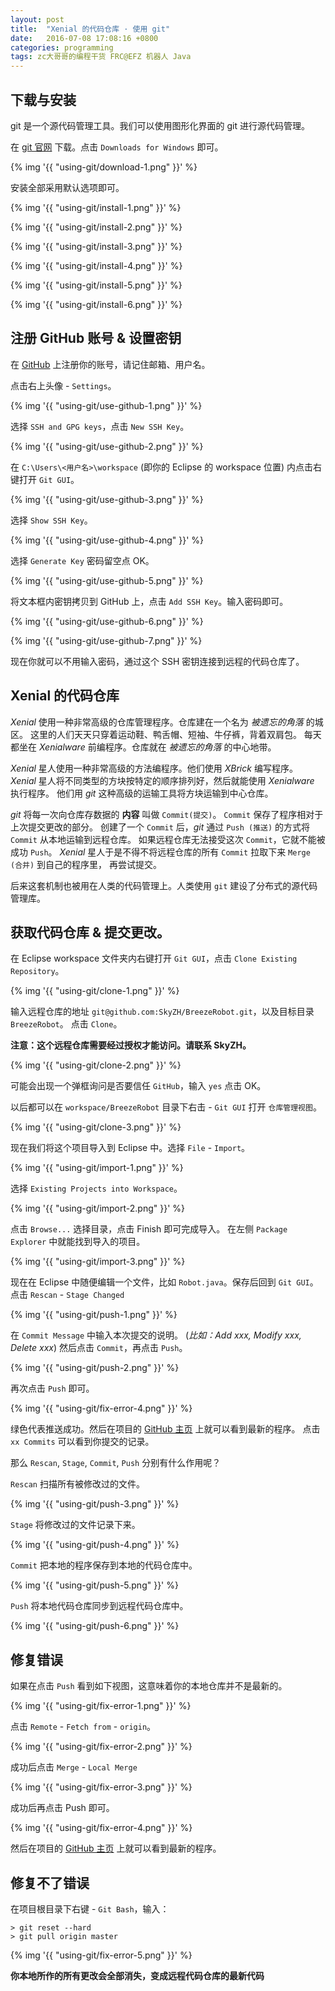 ```yaml
---
layout: post
title:  "Xenial 的代码仓库 · 使用 git"
date:   2016-07-08 17:08:16 +0800
categories: programming
tags: zc大哥哥的编程干货 FRC@EFZ 机器人 Java
---
```


## 下载与安装

git 是一个源代码管理工具。我们可以使用图形化界面的 git 进行源代码管理。

在 [git 官网](https://git-scm.com/) 下载。点击 `Downloads for Windows` 即可。

{% img '{{ "using-git/download-1.png" }}' %}

安装全部采用默认选项即可。

{% img '{{ "using-git/install-1.png" }}' %}

{% img '{{ "using-git/install-2.png" }}' %}

{% img '{{ "using-git/install-3.png" }}' %}

{% img '{{ "using-git/install-4.png" }}' %}

{% img '{{ "using-git/install-5.png" }}' %}

{% img '{{ "using-git/install-6.png" }}' %}

## 注册 GitHub 账号 & 设置密钥

在 [GitHub](https://github.com) 上注册你的账号，请记住邮箱、用户名。

点击右上头像 - `Settings`。

{% img '{{ "using-git/use-github-1.png" }}' %}

选择 `SSH and GPG keys`，点击 `New SSH Key`。

{% img '{{ "using-git/use-github-2.png" }}' %}

在 `C:\Users\<用户名>\workspace` (即你的 Eclipse 的 workspace 位置) 内点击右键打开 `Git GUI`。

{% img '{{ "using-git/use-github-3.png" }}' %}

选择 `Show SSH Key`。

{% img '{{ "using-git/use-github-4.png" }}' %}

选择 `Generate Key` 密码留空点 OK。

{% img '{{ "using-git/use-github-5.png" }}' %}

将文本框内密钥拷贝到 GitHub 上，点击 `Add SSH Key`。输入密码即可。

{% img '{{ "using-git/use-github-6.png" }}' %}

{% img '{{ "using-git/use-github-7.png" }}' %}

现在你就可以不用输入密码，通过这个 SSH 密钥连接到远程的代码仓库了。

## Xenial 的代码仓库

*Xenial* 使用一种非常高级的仓库管理程序。仓库建在一个名为 *被遗忘的角落* 的城区。
这里的人们天天只穿着运动鞋、鸭舌帽、短袖、牛仔裤，背着双肩包。
每天都坐在 *Xenialware* 前编程序。仓库就在 *被遗忘的角落* 的中心地带。

*Xenial* 星人使用一种非常高级的方法编程序。他们使用 *XBrick* 编写程序。
*Xenial* 星人将不同类型的方块按特定的顺序排列好，然后就能使用 *Xenialware* 执行程序。
他们用 *git* 这种高级的运输工具将方块运输到中心仓库。

*git* 将每一次向仓库存数据的 **内容** 叫做 `Commit(提交)`。
`Commit` 保存了程序相对于上次提交更改的部分。
创建了一个 `Commit` 后，*git* 通过 `Push (推送)` 的方式将 `Commit` 从本地运输到远程仓库。
如果远程仓库无法接受这次 `Commit`，它就不能被成功 `Push`。
*Xenial* 星人于是不得不将远程仓库的所有 `Commit` 拉取下来 `Merge (合并)` 到自己的程序里，
再尝试提交。

后来这套机制也被用在人类的代码管理上。人类使用 `git` 建设了分布式的源代码管理库。

## 获取代码仓库 & 提交更改。

在 Eclipse workspace 文件夹内右键打开 `Git GUI`，点击 `Clone Existing Repository`。

{% img '{{ "using-git/clone-1.png" }}' %}

输入远程仓库的地址 `git@github.com:SkyZH/BreezeRobot.git`，以及目标目录 `BreezeRobot`。
点击 `Clone`。

**注意：这个远程仓库需要经过授权才能访问。请联系 SkyZH。**

{% img '{{ "using-git/clone-2.png" }}' %}

可能会出现一个弹框询问是否要信任 `GitHub`，输入 `yes` 点击 OK。

以后都可以在 `workspace/BreezeRobot` 目录下右击 - `Git GUI` 打开 `仓库管理视图`。

{% img '{{ "using-git/clone-3.png" }}' %}

现在我们将这个项目导入到 Eclipse 中。选择 `File` - `Import`。

{% img '{{ "using-git/import-1.png" }}' %}

选择 `Existing Projects into Workspace`。

{% img '{{ "using-git/import-2.png" }}' %}

点击 `Browse...` 选择目录，点击 Finish 即可完成导入。
在左侧 `Package Explorer` 中就能找到导入的项目。

{% img '{{ "using-git/import-3.png" }}' %}

现在在 Eclipse 中随便编辑一个文件，比如 `Robot.java`。保存后回到 `Git GUI`。
点击 `Rescan` - `Stage Changed`

{% img '{{ "using-git/push-1.png" }}' %}

在 `Commit Message` 中输入本次提交的说明。 (*比如：Add xxx, Modify xxx, Delete xxx*)
然后点击 `Commit`，再点击 `Push`。

{% img '{{ "using-git/push-2.png" }}' %}

再次点击 `Push` 即可。

{% img '{{ "using-git/fix-error-4.png" }}' %}

绿色代表推送成功。然后在项目的 [GitHub 主页](https://github.com/SkyZH/BreezeRobot/) 上就可以看到最新的程序。
点击 `xx Commits` 可以看到你提交的记录。

那么 `Rescan`, `Stage`, `Commit`, `Push` 分别有什么作用呢？

`Rescan` 扫描所有被修改过的文件。

{% img '{{ "using-git/push-3.png" }}' %}

`Stage` 将修改过的文件记录下来。

{% img '{{ "using-git/push-4.png" }}' %}

`Commit` 把本地的程序保存到本地的代码仓库中。

{% img '{{ "using-git/push-5.png" }}' %}

`Push` 将本地代码仓库同步到远程代码仓库中。

{% img '{{ "using-git/push-6.png" }}' %}

## 修复错误

如果在点击 `Push` 看到如下视图，这意味着你的本地仓库并不是最新的。

{% img '{{ "using-git/fix-error-1.png" }}' %}

点击 `Remote` - `Fetch from` - `origin`。

{% img '{{ "using-git/fix-error-2.png" }}' %}

成功后点击 `Merge` - `Local Merge`

{% img '{{ "using-git/fix-error-3.png" }}' %}

成功后再点击 Push 即可。

{% img '{{ "using-git/fix-error-4.png" }}' %}

然后在项目的 [GitHub 主页](https://github.com/SkyZH/BreezeRobot/) 上就可以看到最新的程序。

## 修复不了错误

在项目根目录下右键 - `Git Bash`，输入：

```
> git reset --hard
> git pull origin master
```

{% img '{{ "using-git/fix-error-5.png" }}' %}

**你本地所作的所有更改会全部消失，变成远程代码仓库的最新代码**
